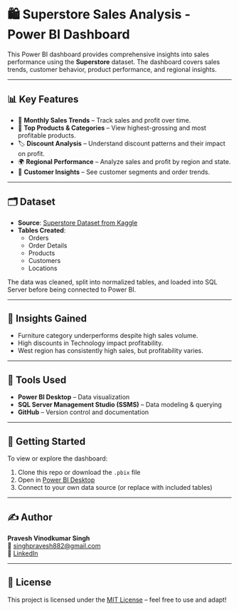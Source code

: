 # 🛍️ Superstore Sales Analysis - Power BI Dashboard

This Power BI dashboard provides comprehensive insights into sales performance using the **Superstore** dataset. The dashboard covers sales trends, customer behavior, product performance, and regional insights.

---

## 📊 Key Features

- 📆 **Monthly Sales Trends** – Track sales and profit over time.
- 🧾 **Top Products & Categories** – View highest-grossing and most profitable products.
- 🏷️ **Discount Analysis** – Understand discount patterns and their impact on profit.
- 🌍 **Regional Performance** – Analyze sales and profit by region and state.
- 👥 **Customer Insights** – See customer segments and order trends.

---

## 🗂️ Dataset

- **Source**: [Superstore Dataset from Kaggle](https://www.kaggle.com/datasets/thiagobodruk/superstore-dataset)
- **Tables Created**:
  - Orders
  - Order Details
  - Products
  - Customers
  - Locations

The data was cleaned, split into normalized tables, and loaded into SQL Server before being connected to Power BI.

---

## 🧠 Insights Gained

- Furniture category underperforms despite high sales volume.
- High discounts in Technology impact profitability.
- West region has consistently high sales, but profitability varies.

---

## 🔧 Tools Used

- **Power BI Desktop** – Data visualization
- **SQL Server Management Studio (SSMS)** – Data modeling & querying
- **GitHub** – Version control and documentation

---

## 🚀 Getting Started

To view or explore the dashboard:

1. Clone this repo or download the `.pbix` file
2. Open in [Power BI Desktop](https://powerbi.microsoft.com/desktop/)
3. Connect to your own data source (or replace with included tables)

---

## ✍️ Author

**Pravesh Vinodkumar Singh**  
📧 singhpravesh882@gmail.com  
🔗 [LinkedIn](https://www.linkedin.com/in/pravesh-singh-b4193b23/)

---

## 🪪 License

This project is licensed under the [MIT License](LICENSE) – feel free to use and adapt!

